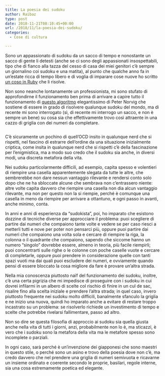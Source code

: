 ```yaml
---
title: La poesia dei sudoku
author: Raibaz
type: post
date: 2018-11-21T08:10:45+00:00
url: /2018/11/la-poesia-dei-sudoku/
categories:
  - Cose di cultura

---
```

Sono un appassionato di sudoku da un sacco di tempo e nonostante un sacco di gente li detesti (anche se ci sono degli appassionati insospettabili, tipo che di fianco alla tazza del cesso di casa dei miei genitori c&#8217;è sempre un giornalino coi sudoku e una matita), al punto che qualche anno fa in un&#8217;estate ricca di tempo libero e di voglia di imparare cose nuove ho scritto [un coso in Ruby][1] che li risolve.

Non sono neanche lontanamente un professionista, mi sono stufato di approfondirne il funzionamento ben prima di arrivare a capire tutto il funzionamento di [questo algoritmo][2] elegantissimo di Peter Norvig che sostiene di essere in grado di risolvere qualunque sudoku del mondo, ma di recente mi sono interrogato (sì, di recente mi interrogo un sacco, e non è sempre un bene) su cosa sia che effettivamente trovo così attraente in una cazzo di griglia con dei numeri da completare.<figure class="wp-block-image">

<img src="https://raibaz.it/wp-content/uploads/2018/11/Schermata-2018-11-20-alle-21.23.10.png" alt="" class="wp-image-114" srcset="https://www.raibaz.it/wp-content/uploads/2018/11/Schermata-2018-11-20-alle-21.23.10.png 866w, https://www.raibaz.it/wp-content/uploads/2018/11/Schermata-2018-11-20-alle-21.23.10-150x150.png 150w, https://www.raibaz.it/wp-content/uploads/2018/11/Schermata-2018-11-20-alle-21.23.10-300x298.png 300w, https://www.raibaz.it/wp-content/uploads/2018/11/Schermata-2018-11-20-alle-21.23.10-768x763.png 768w" sizes="(max-width: 866px) 100vw, 866px" /> </figure> 

C&#8217;è sicuramente un pochino di quell&#8217;OCD insito in qualunque nerd che si rispetti, nel fascino di estrarre dell&#8217;ordine da una situazione inizialmente criptica, come insita in qualunque nerd che si rispetti c&#8217;è della fascinazione per l&#8217;enigmistica, ma a modo suo credo che il sudoku sia anche, in diversi modi, una discreta metafora della vita.

Nei sudoku particolarmente difficili, ad esempio, capita spesso e volentieri di riempire una casella apparentemente slegata da tutte le altre, che sembrerebbe non dare nessun vantaggio rilevante e rendersi conto solo dopo che ne ha sbloccate alcune che sembrava non c&#8217;entrassero niente: altre volte capita davvero che riempire una casella non dia alcun vantaggio rilevante, ma non per questo non la si riempie, perché è comunque una casella in meno da riempire per arrivare a ottantuno, e ogni passo in avanti, anche minimo, conta.

In anni e anni di esperienza da &#8220;sudokista&#8221;, poi, ho imparato che esistono dozzine di tecniche diverse per approcciare il problema: puoi scegliere di partire dai numeri che compaiono tante volte e vedere se per caso riesci a metterli tutti e nove per poter non pensarci più, oppure puoi partire dai numeri che compaiono una volta sola e cercare di riempire la riga, la colonna o il quadrante che compaiono, sapendo che siccome hanno un numero &#8220;singolo&#8221; dovrebbe essere, almeno in teoria, più facile riempirli; puoi concentrarti sulle righe o le colonne con poche caselle vuote e cercare di completarle, oppure puoi prendere in considerazione quelle con tanti spazi vuoti ma dai quali puoi escludere dei numeri, e ovviamente quando pensi di essere bloccato la cosa migliore da fare è provare un&#8217;altra strada.

Nella mia conoscenza piuttosto naïf del funzionamento dei sudoku, inoltre, c&#8217;è una certa pigrizia che mi impedisce di proseguire con i sudoku in cui dovrei infilarmi in un albero di scelte col rischio di finire in un cul de sac, risalire fino alla scelta iniziale e prendere l&#8217;altra strada; in quel caso, invero piuttosto frequente nei sudoku molto difficili, banalmente sfanculo la griglia e ne inizio una nuova, quindi ho imparato anche a evitare di restare troppo incastrato su un problema: se risolverlo richiede un investimento di tempo e scelte che potrebbe rivelarsi fallimentare, passo ad altro.

Non so dire se questa filosofia di approccio ai sudoku sia quella giusta anche nella vita di tutti i giorni, anzi, probabilmente non lo è, ma sticazzi, è vero che i sudoku sono la metafora della vita ma le metafore spesso sono incomplete o parziali.

In ogni caso, sarà perché è un&#8217;invenzione dei giapponesi che sono maestri in questo stile, o perché sono un asino e trovo della poesia dove non c&#8217;è, ma credo davvero che nel prendere una griglia di numeri semivuota e ricavarne un insieme ordinato e coerente secondo le proprie, basilari, regole interne, sia una cosa estremamente poetica ed elegante.

 [1]: https://github.com/Raibaz/rdoku
 [2]: http://norvig.com/sudoku.html